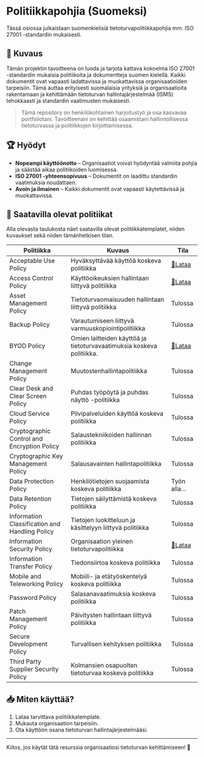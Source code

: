 # Politiikkapohjia (Suomeksi)

Tässä osiossa julkaistaan suomenkielisiä tietoturvapolitiikkapohjia mm. ISO 27001 -standardin mukaisesti.

## 📖 Kuvaus
Tämän projektin tavoitteena on luoda ja tarjota kattava kokoelma ISO 27001 -standardin mukaisia politiikoita ja dokumentteja suomen kielellä. Kaikki dokumentit ovat vapaasti ladattavissa ja muokattavissa organisaatioiden tarpeisiin. Tämä auttaa erityisesti suomalaisia yrityksiä ja organisaatioita rakentamaan ja kehittämään tietoturvan hallintajärjestelmää (ISMS) tehokkaasti ja standardin vaatimusten mukaisesti.

> Tämä repository on henkilökohtainen harjoitustyö ja osa kasvavaa portfoliotani. Tavoitteenani on kehittää osaamistani hallinnollisessa tietoturvassa ja politiikkojen kirjoittamisessa.

## 🏆 Hyödyt
- **Nopeampi käyttöönotto** – Organisaatiot voivat hyödyntää valmiita pohjia ja säästää aikaa politiikoiden luomisessa.
- **ISO 27001 -yhteensopivuus** – Dokumentit on laadittu standardin vaatimuksia noudattaen.
- **Avoin ja ilmainen** – Kaikki dokumentit ovat vapaasti käytettävissä ja muokattavissa.

## 📜 Saatavilla olevat politiikat
Alla olevasta taulukosta näet saatavilla olevat politiikkatemplatet, niiden kuvaukset sekä niiden tämänhetkisen tilan.

| Politiikka | Kuvaus | Tila |
|------------|----------|------|
| Acceptable Use Policy | Hyväksyttävää käyttöä koskeva politiikka | [📄Lataa](https://github.com/joonaschuk/joonaschuk/blob/main/acceptable_use_policy.docx) |
| Access Control Policy | Käyttöoikeuksien hallintaan liittyvä politiikka | [📄Lataa](https://github.com/joonaschuk/joonaschuk/blob/main/access_control_policy.docx) |
| Asset Management Policy | Tietoturvaomaisuuden hallintaan liittyvä politiikka | Tulossa |
| Backup Policy | Varautumiseen liittyvä varmuuskopiointipolitiikka | Tulossa |
| BYOD Policy | Omien laitteiden käyttöä ja tietoturvavaatimuksia koskeva politiikka. | [📄Lataa](https://github.com/joonaschuk/joonaschuk/blob/main/byod_policy.docx) |
| Change Management Policy | Muutostenhallintapolitiikka | Tulossa |
| Clear Desk and Clear Screen Policy | Puhdas työpöytä ja puhdas näyttö -politiikka | Tulossa |
| Cloud Service Policy | Pilvipalveluiden käyttöä koskeva politiikka | Tulossa |
| Cryptographic Control and Encryption Policy | Salaustekniikoiden hallinnan politiikka | Tulossa |
| Cryptographic Key Management Policy | Salausavainten hallintapolitiikka | Tulossa |
| Data Protection Policy | Henkilötietojen suojaamista koskeva politiikka | Työn alla... |
| Data Retention Policy | Tietojen säilyttämistä koskeva politiikka | Tulossa |
| Information Classification and Handling Policy | Tietojen luokitteluun ja käsittelyyn liittyvä politiikka | Tulossa |
| Information Security Policy | Organisaation yleinen tietoturvapolitiikka | [📄Lataa](https://github.com/joonaschuk/joonaschuk/blob/main/information_security_policy.docx) |
| Information Transfer Policy | Tiedonsiirtoa koskeva politiikka | Tulossa |
| Mobile and Teleworking Policy | Mobiili- ja etätyöskentelyä koskeva politiikka | Tulossa |
| Password Policy | Salasanavaatimuksia koskeva politiikka | Tulossa |
| Patch Management Policy | Päivitysten hallintaan liittyvä politiikka | Tulossa |
| Secure Development Policy | Turvallisen kehityksen politiikka | Tulossa |
| Third Party Supplier Security Policy | Kolmansien osapuolten tietoturvaa koskeva politiikka | Tulossa |

## 📥 Miten käyttää?
1. Lataa tarvittava politiikkatemplate.
2. Mukauta organisaation tarpeisiin.
3. Ota käyttöön osana tietoturvan hallintajärjestelmääsi.

---

Kiitos, jos käytät tätä resurssia organisaatiosi tietoturvan kehittämiseen! 💜
